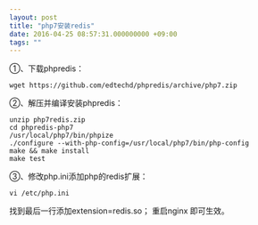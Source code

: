 ```yaml
---
layout: post
title: "php7安装redis"
date: 2016-04-25 08:57:31.000000000 +09:00
tags: ""
---
```

①、下载phpredis：

    wget https://github.com/edtechd/phpredis/archive/php7.zip

②、解压并编译安装phpredis：

    unzip php7redis.zip
    cd phpredis-php7
    /usr/local/php7/bin/phpize
    ./configure --with-php-config=/usr/local/php7/bin/php-config
    make && make install
    make test

③、修改php.ini添加php的redis扩展：

    vi /etc/php.ini

找到最后一行添加extension=redis.so；
重启nginx 即可生效。 
